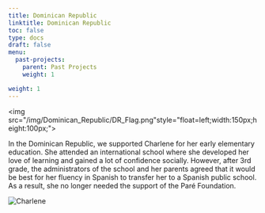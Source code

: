 ```yaml
---
title: Dominican Republic
linktitle: Dominican Republic
toc: false
type: docs
draft: false
menu:
  past-projects:
    parent: Past Projects
    weight: 1

weight: 1
---
```

<img src="/img/Dominican_Republic/DR_Flag.png"style="float=left;width:150px;height:100px;">

In the Dominican Republic, we supported Charlene for her early elementary education. She attended an international school where she developed her love of learning and gained a lot of confidence socially. However, after 3rd grade,
the administrators of the school and her parents agreed that it would be best for her fluency in Spanish to transfer her to a Spanish public school. As a result, she no longer needed the support of the Paré Foundation.

![Charlene](/img/Dominican_Republic/Charlene.jpg)
